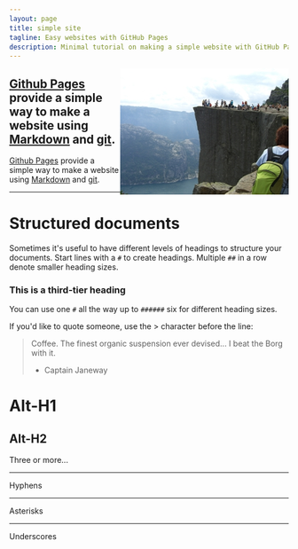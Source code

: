 ```yaml
---
layout: page
title: simple site
tagline: Easy websites with GitHub Pages
description: Minimal tutorial on making a simple website with GitHub Pages
---
```

<img style="float: right;" src="image/pic_mountain.jpg">

[Github Pages](http://pages.github.com) provide a simple way to make a
website using
[Markdown](https://daringfireball.net/projects/markdown/) and
[git](http://git-scm.com).
---
[Github Pages](http://pages.github.com) provide a simple way to make a
website using
[Markdown](https://daringfireball.net/projects/markdown/) and
[git](http://git-scm.com).


***


# Structured documents


Sometimes it's useful to have different levels of headings to structure your documents. Start lines with a `#` to create headings. Multiple `##` in a row denote smaller heading sizes.

### This is a third-tier heading

You can use one `#` all the way up to `######` six for different heading sizes.

If you'd like to quote someone, use the > character before the line:

> Coffee. The finest organic suspension ever devised... I beat the Borg with it.
> - Captain Janeway

Alt-H1
======

Alt-H2
------


Three or more...

---

Hyphens

***

Asterisks

___

Underscores